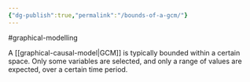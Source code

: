 ```yaml
---
{"dg-publish":true,"permalink":"/bounds-of-a-gcm/"}
---
```


#graphical-modelling 

A [[graphical-causal-model\|GCM]] is typically bounded within a certain space. Only some variables are selected, and only a range of values are expected, over a certain time period. 